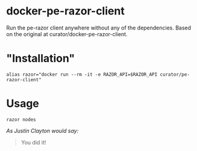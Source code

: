 docker-pe-razor-client
=============

Run the pe-razor client anywhere without any of the dependencies.
Based on the original at curator/docker-pe-razor-client.

"Installation"
=============
```
alias razor="docker run --rm -it -e RAZOR_API=$RAZOR_API curator/pe-razor-client"
```

Usage
=============
```
razor nodes
```

*As Justin Clayton would say:*
> You did it!

